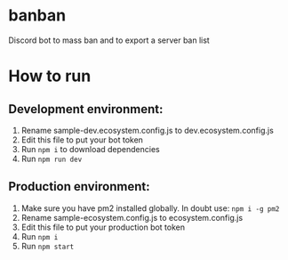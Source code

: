 # banban
Discord bot to mass ban and to export a server ban list

# How to run

## Development environment:

1. Rename sample-dev.ecosystem.config.js to dev.ecosystem.config.js
2. Edit this file to put your bot token
3. Run `npm i` to download dependencies
4. Run `npm run dev`

## Production environment:

1. Make sure you have pm2 installed globally. In doubt use: `npm i -g pm2`
2. Rename sample-ecosystem.config.js to ecosystem.config.js
3. Edit this file to put your production bot token
4. Run `npm i`
5. Run `npm start`
